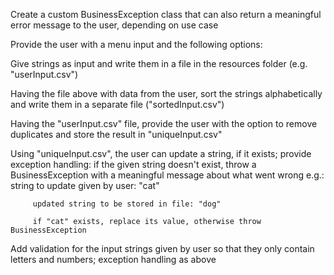 Create a custom BusinessException class that can also return a meaningful error message to the user, depending on use case
 

Provide the user with a menu input and the following options:
 

Give strings as input and write them in a file in the resources folder (e.g. "userInput.csv")

Having the file above with data from the user, sort the strings alphabetically and write them in a separate file ("sortedInput.csv")

Having the "userInput.csv" file, provide the user with the option to remove duplicates and store the result in "uniqueInput.csv"

Using "uniqueInput.csv", the user can update a string, if it exists; provide exception handling: if the given string doesn't exist, throw a BusinessException with a meaningful message about what went wrong
e.g.: string to update given by user: "cat"

         updated string to be stored in file: "dog"

         if "cat" exists, replace its value, otherwise throw BusinessException

Add validation for the input strings given by user so that they only contain letters and numbers; exception handling as above
